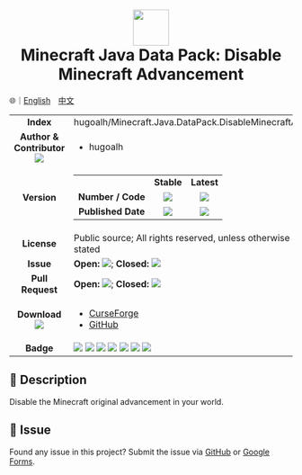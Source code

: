 # <div align="center"><img src="https://i.imgur.com/L7AiqxP.png" height="64px;" /><br />Minecraft Java Data Pack: Disable Minecraft Advancement</div>

🌐｜[English](./README.md)　[中文](./README.zh-hant.md)

<table>
  <tr>
    <td align="center"><b>Index</b></td>
    <td>hugoalh/Minecraft.Java.DataPack.DisableMinecraftAdvancement</td>
  </tr>
  <tr>
    <td align="center">
      <b>Author & Contributor</b><br />
      <img src="https://img.shields.io/github/contributors/hugoalh/Minecraft.Java.DataPack.DisableMinecraftAdvancement?color=000000&label=%20" />
    </td>
    <td><ul>
      <li>hugoalh</li>
    </ul></td>
  </tr>
  <tr>
    <td align="center"><b>Version</b></td>
    <td>
      <table>
        <tr align="center">
          <td></td>
          <td><b>Stable</b></td>
          <td><b>Latest</b></td>
        </tr>
        <tr align="center">
          <td><b>Number / Code</b></td>
          <td><img src="https://img.shields.io/github/release/hugoalh/Minecraft.Java.DataPack.DisableMinecraftAdvancement?color=000000&label=%20" /></td>
          <td><img src="https://img.shields.io/github/release/hugoalh/Minecraft.Java.DataPack.DisableMinecraftAdvancement?include_prereleases&color=000000&label=%20" /></td>
        </tr>
        <tr align="center">
          <td><b>Published Date</b></td>
          <td><img src="https://img.shields.io/github/release-date/hugoalh/Minecraft.Java.DataPack.DisableMinecraftAdvancement?color=000000&label=%20" /></td>
          <td><img src="https://img.shields.io/github/release-date-pre/hugoalh/Minecraft.Java.DataPack.DisableMinecraftAdvancement?color=000000&label=%20" /></td>
        </tr>
      </table>
    </td>
  </tr>
  <tr>
    <td align="center"><b>License</b></td>
    <td>Public source; All rights reserved, unless otherwise explicitly stated</td>
  </tr>
  <tr>
    <td align="center"><b>Issue</b></td>
    <td>
      <b>Open: </b><img src="https://img.shields.io/github/issues-raw/hugoalh/Minecraft.Java.DataPack.DisableMinecraftAdvancement?color=000000&label=%20" />; <b>Closed: </b><img src="https://img.shields.io/github/issues-closed-raw/hugoalh/Minecraft.Java.DataPack.DisableMinecraftAdvancement?color=000000&label=%20" />
    </td>
  </tr>
  <tr>
    <td align="center"><b>Pull Request</b></td>
    <td>
      <b>Open: </b><img src="https://img.shields.io/github/issues-pr-raw/hugoalh/Minecraft.Java.DataPack.DisableMinecraftAdvancement?color=000000&label=%20" />; <b>Closed: </b><img src="https://img.shields.io/github/issues-pr-closed-raw/hugoalh/Minecraft.Java.DataPack.DisableMinecraftAdvancement?color=000000&label=%20" />
    </td>
  </tr>
  <tr>
    <td align="center">
      <b>Download</b><br />
      <img src="https://img.shields.io/github/downloads/hugoalh/Minecraft.Java.DataPack.DisableMinecraftAdvancement/total?color=000000&label=%20" />
    </td>
    <td><ul>
      <li><a href="https://www.curseforge.com/minecraft/customization/disableminecraftadvancement">CurseForge</a></li>
      <li><a href="https://github.com/hugoalh/Minecraft.Java.DataPack.DisableMinecraftAdvancement/releases">GitHub</a></li>
    </ul></td>
  </tr>
  <tr>
    <td align="center"><b>Badge</b></td>
    <td>
      <img src="https://img.shields.io/github/languages/count/hugoalh/Minecraft.Java.DataPack.DisableMinecraftAdvancement?logo=github" />
      <img src="https://img.shields.io/github/languages/top/hugoalh/Minecraft.Java.DataPack.DisableMinecraftAdvancement?logo=github" />
      <img src="https://img.shields.io/github/languages/code-size/hugoalh/Minecraft.Java.DataPack.DisableMinecraftAdvancement?logo=github" />
      <img src="https://img.shields.io/github/repo-size/hugoalh/Minecraft.Java.DataPack.DisableMinecraftAdvancement?logo=github" />
      <img src="https://img.shields.io/github/watchers/hugoalh/Minecraft.Java.DataPack.DisableMinecraftAdvancement?logo=github" />
      <img src="https://img.shields.io/github/stars/hugoalh/Minecraft.Java.DataPack.DisableMinecraftAdvancement?logo=github" />
      <img src="https://img.shields.io/github/forks/hugoalh/Minecraft.Java.DataPack.DisableMinecraftAdvancement?logo=github" />
    </td>
  </tr>
</table>

## 📜 Description

Disable the Minecraft original advancement in your world.

## 🐛 Issue

Found any issue in this project? Submit the issue via [GitHub](https://github.com/hugoalh/Minecraft.Java.DataPack.DisableMinecraftAdvancement/issues) or [Google Forms](https://docs.google.com/forms/d/e/1FAIpQLSf7THj4zWMeT5vC4Hs3dx9nZLzUy0Tn7bS3unExHTw13g0ZuA/viewform?usp=sf_link).

